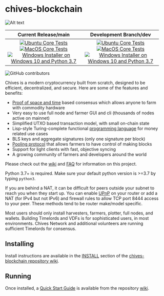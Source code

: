 # chives-blockchain

![Alt text](https://www.chives.net/img/chives_logo.svg)

| Current Release/main | Development Branch/dev |
|         :---:          |          :---:         |
| [![Ubuntu Core Tests](https://github.com/Chives-Network/chives-blockchain/actions/workflows/build-test-ubuntu-core.yml/badge.svg)](https://github.com/Chives-Network/chives-blockchain/actions/workflows/build-test-ubuntu-core.yml) [![MacOS Core Tests](https://github.com/Chives-Network/chives-blockchain/actions/workflows/build-test-macos-core.yml/badge.svg)](https://github.com/Chives-Network/chives-blockchain/actions/workflows/build-test-macos-core.yml) [![Windows Installer on Windows 10 and Python 3.7](https://github.com/Chives-Network/chives-blockchain/actions/workflows/build-windows-installer.yml/badge.svg)](https://github.com/Chives-Network/chives-blockchain/actions/workflows/build-windows-installer.yml)  |  [![Ubuntu Core Tests](https://github.com/Chives-Network/chives-blockchain/actions/workflows/build-test-ubuntu-core.yml/badge.svg?branch=dev)](https://github.com/Chives-Network/chives-blockchain/actions/workflows/build-test-ubuntu-core.yml) [![MacOS Core Tests](https://github.com/Chives-Network/chives-blockchain/actions/workflows/build-test-macos-core.yml/badge.svg?branch=dev)](https://github.com/Chives-Network/chives-blockchain/actions/workflows/build-test-macos-core.yml) [![Windows Installer on Windows 10 and Python 3.7](https://github.com/Chives-Network/chives-blockchain/actions/workflows/build-windows-installer.yml/badge.svg?branch=dev)](https://github.com/Chives-Network/chives-blockchain/actions/workflows/build-windows-installer.yml) |

![GitHub contributors](https://img.shields.io/github/contributors/Chives-Network/chives-blockchain?logo=GitHub)

Chives is a modern cryptocurrency built from scratch, designed to be efficient, decentralized, and secure. Here are some of the features and benefits:
* [Proof of space and time](https://docs.google.com/document/d/1tmRIb7lgi4QfKkNaxuKOBHRmwbVlGL4f7EsBDr_5xZE/edit) based consensus which allows anyone to farm with commodity hardware
* Very easy to use full node and farmer GUI and cli (thousands of nodes active on mainnet)
* Simplified UTXO based transaction model, with small on-chain state
* Lisp-style Turing-complete functional [programming language](https://chiveslisp.com/) for money related use cases
* BLS keys and aggregate signatures (only one signature per block)
* [Pooling protocol](https://github.com/Chives-Network/chives-blockchain/wiki/Pooling-User-Guide) that allows farmers to have control of making blocks
* Support for light clients with fast, objective syncing
* A growing community of farmers and developers around the world

Please check out the [wiki](https://github.com/Chives-Network/chives-blockchain/wiki)
and [FAQ](https://github.com/Chives-Network/chives-blockchain/wiki/FAQ) for
information on this project.

Python 3.7+ is required. Make sure your default python version is >=3.7
by typing `python3`.

If you are behind a NAT, it can be difficult for peers outside your subnet to
reach you when they start up. You can enable
[UPnP](https://www.homenethowto.com/ports-and-nat/upnp-automatic-port-forward/)
on your router or add a NAT (for IPv4 but not IPv6) and firewall rules to allow
TCP port 8444 access to your peer.
These methods tend to be router make/model specific.

Most users should only install harvesters, farmers, plotter, full nodes, and wallets.
Building Timelords and VDFs is for sophisticated users, in most environments.
Chives Network and additional volunteers are running sufficient Timelords
for consensus.

## Installing

Install instructions are available in the
[INSTALL](https://github.com/Chives-Network/chives-blockchain/wiki/INSTALL)
section of the
[chives-blockchain repository wiki](https://github.com/Chives-Network/chives-blockchain/wiki).

## Running

Once installed, a
[Quick Start Guide](https://github.com/Chives-Network/chives-blockchain/wiki/Quick-Start-Guide)
is available from the repository
[wiki](https://github.com/Chives-Network/chives-blockchain/wiki).
